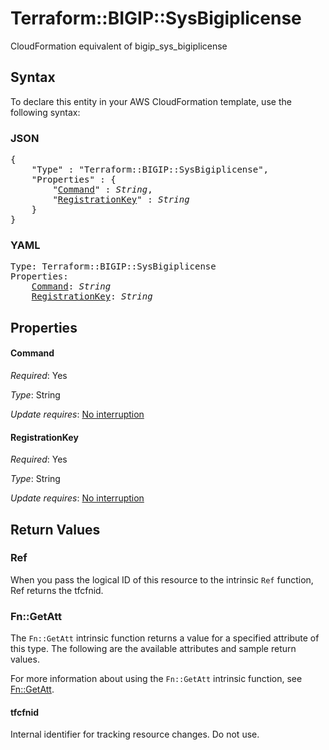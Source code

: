 # Terraform::BIGIP::SysBigiplicense

CloudFormation equivalent of bigip_sys_bigiplicense

## Syntax

To declare this entity in your AWS CloudFormation template, use the following syntax:

### JSON

<pre>
{
    "Type" : "Terraform::BIGIP::SysBigiplicense",
    "Properties" : {
        "<a href="#command" title="Command">Command</a>" : <i>String</i>,
        "<a href="#registrationkey" title="RegistrationKey">RegistrationKey</a>" : <i>String</i>
    }
}
</pre>

### YAML

<pre>
Type: Terraform::BIGIP::SysBigiplicense
Properties:
    <a href="#command" title="Command">Command</a>: <i>String</i>
    <a href="#registrationkey" title="RegistrationKey">RegistrationKey</a>: <i>String</i>
</pre>

## Properties

#### Command

_Required_: Yes

_Type_: String

_Update requires_: [No interruption](https://docs.aws.amazon.com/AWSCloudFormation/latest/UserGuide/using-cfn-updating-stacks-update-behaviors.html#update-no-interrupt)

#### RegistrationKey

_Required_: Yes

_Type_: String

_Update requires_: [No interruption](https://docs.aws.amazon.com/AWSCloudFormation/latest/UserGuide/using-cfn-updating-stacks-update-behaviors.html#update-no-interrupt)

## Return Values

### Ref

When you pass the logical ID of this resource to the intrinsic `Ref` function, Ref returns the tfcfnid.

### Fn::GetAtt

The `Fn::GetAtt` intrinsic function returns a value for a specified attribute of this type. The following are the available attributes and sample return values.

For more information about using the `Fn::GetAtt` intrinsic function, see [Fn::GetAtt](https://docs.aws.amazon.com/AWSCloudFormation/latest/UserGuide/intrinsic-function-reference-getatt.html).

#### tfcfnid

Internal identifier for tracking resource changes. Do not use.

